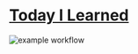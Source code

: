# [Today I Learned](https://bong-u.github.io/til/)

![example workflow](https://github.com/bong-u/til/actions/workflows/main.yml/badge.svg)
